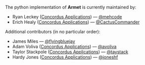 The python implementation of **Armet** is currently maintained by:
- Ryan Leckey ([Concordus Applications][]) — [@mehcode][]
- Erich Healy ([Concordus Applications][]) — [@CactusCommander][]

[Concordus Applications]: http://www.concordusapps.com/
[@mehcode]: http://github.com/mehcode
[@CactusCommander]: http://github.com/CactusCommander

Additional contributors (in no particular order):
- James Miles — [@flyingbluejay][]
- Adam Voliva ([Concordus Applications][]) — [@avoliva][]
- Taylor Stackpole ([Concordus Applications][]) — [@taystack][]
- Hardy Jones ([Concordus Applications][]) — [@joneshf][]

[@flyingbluejay]: http://github.com/flyingbluejay
[@avoliva]: http://github.com/avoliva
[@taystack]: http://github.com/taystack
[@joneshf]: http://github.com/joneshf
